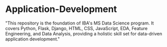 # Application-Development
"This repository is the foundation of IBA's MS Data Science program. It covers Python, Flask, Django, HTML, CSS, JavaScript, EDA, Feature Engineering, and Data Analysis, providing a holistic skill set for data-driven application development."
